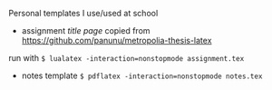 Personal templates I use/used at school

- assignment *title page* copied from
https://github.com/panunu/metropolia-thesis-latex

run with
```$ lualatex -interaction=nonstopmode assignment.tex```
- notes template
```$ pdflatex -interaction=nonstopmode notes.tex``` 
